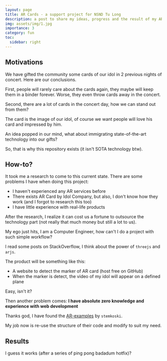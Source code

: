 ```yaml
---
layout: page
title: AR Cards - a support project for NSND Tu Long
description: a post to share my ideas, progress and the result of my AR Cards project
img: assets/img/1.jpg
importance: 3
category: fun
toc:
  sidebar: right
---
```


## Motivations

We have gifted the community some cards of our idol in 2 previous nights of concert. Here are our conclusions.

First, people will rarely care about the cards again, they maybe will keep them in a binder forever. Worse, they even throw cards away in the concert.

Second, there are a lot of cards in the concert day, how we can stand out from them?

The card is the image of our idol, of course we want people will love his card and impressed by him.

An idea popped in our mind, what about immigrating state-of-the-art technology into our gifts?

So, that is why this repository exists (it isn't SOTA technology btw).

## How-to?

It took me a research to come to this current state. There are some problems I have when doing this project:

- I haven't experienced any AR services before
- There exists AR Card by Idol Company, but also, I don't know how they work (and I forgot to research this too)
- I have little experience with real-life products

After the research, I realize it can cost us a fortune to outsource the technology part (not really that much money but still a lot to us).

My ego just hits, I am a Computer Engineer, how can't I do a project with such simple workflow?

I read some posts on StackOverflow, I think about the power of `threejs` and `arjs`.

The product will be something like this:

- A website to detect the marker of AR card (host free on GitHub)
- When the marker is detect, the video of my idol will appear on a defined plane

Easy, isn't it?

Then another problem comes: **I have absolute zero knowledge and experience with web development**

Thanks god, I have found the [AR-examples](https://github.com/stemkoski/AR-Examples) by `stemkoski`.

My job now is re-use the structure of their code and modify to suit my need.

## Results

I guess it works (after a series of ping pong badadum hotfix)?
